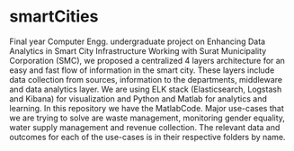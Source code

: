# smartCities
Final year Computer Engg. undergraduate project on Enhancing Data Analytics in Smart City Infrastructure
Working with Surat Municipality Corporation (SMC), we proposed a centralized 4 layers architecture for an easy and fast flow of 
information in the smart city. These layers include data collection from sources, information to the departments, middleware and data
analytics layer. We are using ELK stack (Elasticsearch, Logstash and Kibana) for visualization and Python and Matlab for analytics and 
learning. 
In this repository we have the MatlabCode.
Major use-cases that we are trying to solve are waste management, monitoring gender equality, water supply management and 
revenue collection.
The relevant data and outcomes for each of the use-cases is in their respective folders by name.
